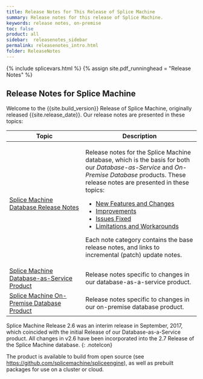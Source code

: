 ```yaml
---
title: Release Notes for This Release of Splice Machine
summary: Release notes for this release of Splice Machine.
keywords: release notes, on-premise
toc: false
product: all
sidebar:  releasenotes_sidebar
permalink: releasenotes_intro.html
folder: ReleaseNotes
---
```

<section>
<div class="TopicContent" data-swiftype-index="true" markdown="1">
{% include splicevars.html %}
{% assign site.pdf_runninghead = "Release Notes" %}

# Release Notes for Splice Machine

Welcome to the {{site.build_version}} Release of Splice Machine, originally released  {{site.release_date}}. Our release notes are presented in these topics:

<table>
    <col width="40%" />
    <col />
    <thead>
        <tr>
            <th>Topic</th>
            <th>Description</th>
        </tr>
    </thead>
    <tbody>
        <tr>
            <td><a href="releasenotes_dbintro.html">Splice Machine Database Release Notes</a></td>
            <td><p>Release notes for the Splice Machine database, which is the basis for both our <em>Database-as-Service</em> and <em>On-Premise Database</em> products. These release notes are presented in these topics:</p>
                <ul>
                    <li><a href="releasenotes_newfeatures.html">New Features and Changes</a></li>
                    <li><a href="releasenotes_improvements.html">Improvements</a></li>
                    <li><a href="releasenotes_bugfixes.html">Issues Fixed</a></li>
                    <li><a href="releasenotes_workarounds.html">Limitations and Workarounds</a></li>
                </ul>
                <p>Each note category contains the base release notes, and links to incremental (patch) update notes.</p>
            </td>
        </tr>
        <tr>
            <td><a href="releasenotes_dbaas.html">Splice Machine Database-as-Service Product</a></td>
            <td>Release notes specific to changes in our database-as-a-service product.</td>
        </tr>
        <tr>
            <td><a href="releasenotes_onprem.html">Splice Machine On-Premise Database Product</a></td>
            <td>Release notes specific to changes in our on-premise database product.</td>
        </tr>
    </tbody>
</table>

Splice Machine Release 2.6 was an interim release in September, 2017, which coincided with the initial Release of our Database-as-a-Service product. All changes in v2.6 have been incorporated into the 2.7 Release of the Splice Machine database.
{: .noteIcon}

The product is available to build from open source (see <https://github.com/splicemachine/spliceengine>), as well as prebuilt packages for use on a cluster or cloud.

</div>
</section>
